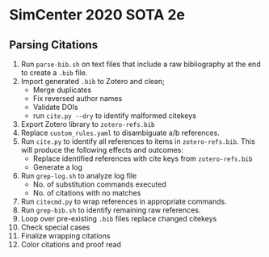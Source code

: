 # SimCenter 2020 SOTA 2e

## Parsing Citations


1. Run `parse-bib.sh` on text files that include a raw bibliography at the end to create a `.bib` file.
2. Import generated `.bib` to Zotero and clean;
    - Merge duplicates
    - Fix reversed author names
    - Validate DOIs
    - run `cite.py --dry` to identify malformed citekeys
3. Export Zotero library to `zotero-refs.bib`
4. Replace `custom_rules.yaml` to disambiguate a/b references.
5. Run `cite.py` to identify all references to items in `zotero-refs.bib`. This will produce the following effects and outcomes:
    - Replace identified references with cite keys from `zotero-refs.bib`
    - Generate a log
6. Run `grep-log.sh` to analyze log file
    - No. of substitution commands executed
    - No. of citations with no matches
7. Run `citecmd.py` to wrap references in appropriate commands.
8. Run `grep-bib.sh` to identify remaining raw references.
10. Loop over pre-existing `.bib` files replace changed citekeys
11. Check special cases
1.  Finalize wrapping citations
2.  Color citations and proof read
